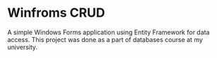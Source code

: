 # Winfroms CRUD

A simple Windows Forms application using Entity Framework for data access.
This project was done as a part of databases course at my university.
